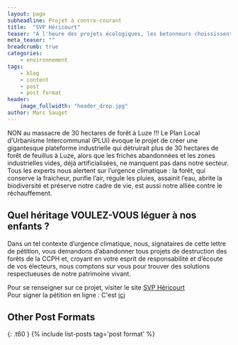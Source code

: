 ```yaml
---
layout: page
subheadline: Projet à contre-courant
title:  "SVP Héricourt"
teaser: "A l'heure des projets écologiques, les betonneurs choississent la CCPH comme terre d'accueil"
meta_teaser: ""
breadcrumb: true
categories:
    - environnement
tags:
    - blog
    - content
    - post
    - post format
header:
    image_fullwidth: "header_drop.jpg"
author: Marc Sauget
---
```

NON au massacre de 30 hectares de forêt à Luze !!!
Le Plan Local d’Urbanisme Intercommunal (PLUi) évoque le projet de créer une gigantesque plateforme industrielle qui détruirait plus de 30 hectares de forêt de feuillus à Luze, alors que les friches abandonnées et les zones industrielles vides, déjà artificialisées, ne manquent pas dans notre secteur.
Tous les experts nous alertent sur l’urgence climatique : la forêt, qui conserve la fraicheur, purifie l’air, régule les pluies, assainit l’eau, abrite la biodiversité et préserve notre cadre de vie, est aussi notre alliée contre le réchauffement.<br>

## Quel héritage VOULEZ-VOUS léguer à nos enfants ? 

Dans un tel contexte d’urgence climatique, nous, signataires de cette lettre de pétition, vous demandons d’abandonner tous projets de destruction des forêts de la CCPH et, croyant en votre esprit de responsabilité et d’écoute de vos électeurs, nous comptons sur vous pour trouver des solutions respectueuses de notre patrimoine vivant. <br>


 Pour se renseigner sur ce projet, visiter le site [SVP Héricourt](https://svp-hericourt.blogspot.com/) <br>
 Pour signer la pétition en ligne : C'est [ici](https://www.mesopinions.com/petition/nature-environnement/massacre-30-hectares-foret-luze/107148) <br>
<!--more-->

## Other Post Formats
{: .t60 }
{% include list-posts tag='post format' %}



